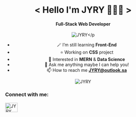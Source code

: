 <img src="https://camo.githubusercontent.com/82291b0fe831bfc6781e07fc5090cbd0a8b912bb8b8d4fec0696c881834f81ac/68747470733a2f2f70726f626f742e6d656469612f394575424971676170492e676966" width="1300" height="3"><div align="center">


<h1 align="center">< Hello I'm JYRY 👨🏽‍💻 ></h1>
<h4 align="center">Full-Stack Web Developer</h4>
<P align="center"><img src="https://komarev.com/ghpvc/?username=JYRRY" alt=JYRY</p>

- 🪄 I’m still learning **Front-End** 
- ⭐ Working on **CSS** project
- 🔭 Interested in **MERN** 	&amp; **Data Science**
- 💬 Ask me anything maybe I can help you!<!-- Ask me about **React.js** -->
-  📫 How to reach me **JYRY@outlook.sa**
  
<img align="center" src="https://github-readme-stats.vercel.app/api/top-langs?username=jyrry&show_icons=true&theme=radical&hide_border=true&locale=en&layout=compact" alt="JYRY" /></p> 

<h3 align="left">Connect with me:</h3>
<p align="left">
<a href="https://instagram.com/JYRY" target="blank"><img align="center" src="https://raw.githubusercontent.com/rahuldkjain/github-profile-readme-generator/master/src/images/icons/Social/instagram.svg" alt="JYRY" height="30" width="40" /></a>
</p>

<img src="https://camo.githubusercontent.com/82291b0fe831bfc6781e07fc5090cbd0a8b912bb8b8d4fec0696c881834f81ac/68747470733a2f2f70726f626f742e6d656469612f394575424971676170492e676966" width="1300" height="3"><div align="center">

